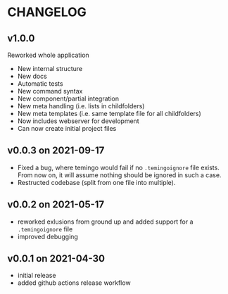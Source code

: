 # CHANGELOG

## v1.0.0
Reworked whole application
- New internal structure
- New docs
- Automatic tests
- New command syntax
- New component/partial integration
- New meta handling (i.e. lists in childfolders)
- New meta templates (i.e. same template file for all childfolders)
- Now includes webserver for development
- Can now create initial project files

## v0.0.3 on 2021-09-17
- Fixed a bug, where temingo would fail if no `.temingoignore` file exists.
  From now on, it will assume nothing should be ignored in such a case.
- Restructed codebase (split from one file into multiple).

## v0.0.2 on 2021-05-17
- reworked exlusions from ground up and added support for a `.temingoignore` file
- improved debugging

## v0.0.1 on 2021-04-30
- initial release
- added github actions release workflow
